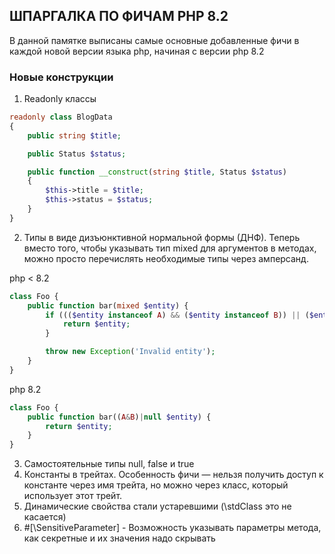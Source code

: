 ШПАРГАЛКА ПО ФИЧАМ PHP 8.2
-------------------

В данной памятке выписаны самые основные добавленные фичи в каждой новой версии языка php,
начиная с версии php 8.2

### Новые конструкции
1. Readonly классы
```php
readonly class BlogData
{
    public string $title;

    public Status $status;

    public function __construct(string $title, Status $status)
    {
        $this->title = $title;
        $this->status = $status;
    }
}
```
2. Типы в виде дизъюнктивной нормальной формы (ДНФ).
Теперь вместо того, чтобы указывать тип mixed для аргументов в методах, можно просто перечислять необходимые типы через амперсанд.<br>

php < 8.2
```php
class Foo {
    public function bar(mixed $entity) {
        if ((($entity instanceof A) && ($entity instanceof B)) || ($entity === null)) {
            return $entity;
        }

        throw new Exception('Invalid entity');
    }
}
```
php 8.2
```php
class Foo {
    public function bar((A&B)|null $entity) {
        return $entity;
    }
}
```
3. Самостоятельные типы null, false и true
4. Константы в трейтах. Особенность фичи — нельзя получить доступ к константе через имя трейта, но можно через класс, который использует этот трейт.
5. Динамические свойства стали устаревшими (\stdClass это не касается)
6. #[\SensitiveParameter] - Возможность указывать параметры метода, как секретные и их значения надо скрывать